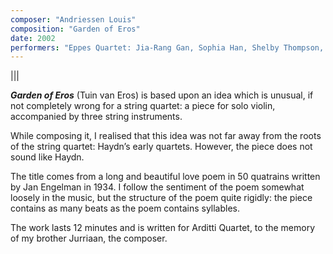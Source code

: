 ```yaml
---
composer: "Andriessen Louis"
composition: "Garden of Eros"
date: 2002
performers: "Eppes Quartet: Jia-Rang Gan, Sophia Han, Shelby Thompson, Adam Collins"
---
```


|||

**_Garden of Eros_** (Tuin van Eros) is based upon an idea which is unusual, if not completely wrong for a string quartet: a piece for solo violin, accompanied by three string instruments. 

While composing it, I realised that this idea was not far away from the roots of the string quartet: Haydn’s early quartets. However, the piece does not sound like Haydn. 

The title comes from a long and beautiful love poem in 50 quatrains written by Jan Engelman in 1934. I follow the sentiment of the poem somewhat loosely in the music, but the structure of the poem quite rigidly: the piece contains as many beats as the poem contains syllables. 

The work lasts 12 minutes and is written for Arditti Quartet, to the memory of my brother Jurriaan, the composer.